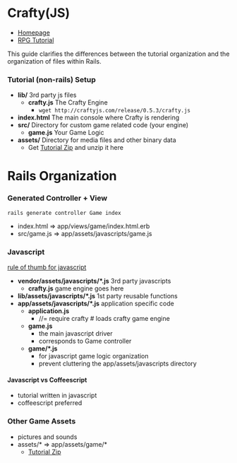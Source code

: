 Crafty(JS)
==========

* [Homepage](http://craftyjs.com/)
* [RPG Tutorial](http://buildnewgames.com/introduction-to-crafty/)

This guide clarifies the differences between the tutorial organization and the organization of files within Rails.

### Tutorial (non-rails) Setup

* **lib/** 3rd party js files
	* **crafty.js** The Crafty Engine 
		* ```wget http://craftyjs.com/release/0.5.3/crafty.js```
* **index.html** The main console where Crafty is rendering
* **src/** Directory for custom game related code (your engine)
	* **game.js** Your Game Logic
* **assets/** Directory for media files and other binary data
	* Get [Tutorial Zip](http://buildnewgames.com/assets/article//introduction-to-crafty/crafty_bng_tut_assets.zip) and unzip it here


Rails Organization
==================

### Generated Controller + View
```rails generate controller Game index```

* index.html => app/views/game/index.html.erb
* src/game.js => app/assets/javascripts/game.js

### Javascript
[rule of thumb for javascript](http://stackoverflow.com/questions/6287440/rails-3-good-rule-of-thumb-for-where-to-put-javascript)

* **vendor/assets/javascripts/*.js** 3rd party javascripts 
	* **crafty.js** game engine goes here
* **lib/assets/javascripts/*.js** 1st party reusable functions
* **app/assets/javascripts/*.js** application specific code
	* **application.js** 
		* //= require crafty # loads crafty game engine
	* **game.js**
		* the main javascript driver
		* corresponds to Game controller
	* **game/*.js**
		* for javascript game logic organization
		* prevent cluttering the app/assets/javascripts directory

#### Javascript vs Coffeescript
* tutorial written in javascript
* coffeescript preferred 

### Other Game Assets
* pictures and sounds
* assets/* => app/assets/game/*
	* [Tutorial Zip](http://buildnewgames.com/assets/article//introduction-to-crafty/crafty_bng_tut_assets.zip)
